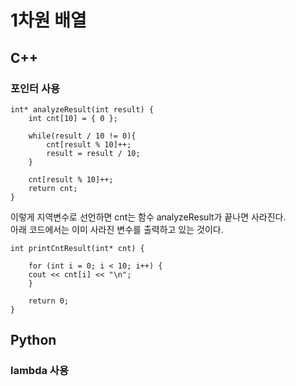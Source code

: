 <h1>1차원 배열</h1>
<h2>C++</h2>

<h3>포인터 사용</h3>
<p>
  
	int* analyzeResult(int result) {
	    int cnt[10] = { 0 };
	
	    while(result / 10 != 0){
	        cnt[result % 10]++;
	        result = result / 10;			
	    }	
	
	    cnt[result % 10]++;
	    return cnt;
  	}

</p>

<p>
  
  이렇게 지역변수로 선언하면 cnt는 함수 analyzeResult가 끝나면 사라진다.<br>
  아래 코드에서는 이미 사라진 변수를 출력하고 있는 것이다.
</p>

<p>
	
	int printCntResult(int* cnt) {
	
	    for (int i = 0; i < 10; i++) {
		cout << cnt[i] << "\n";
	    }

	    return 0;
	}

</p>
  
<h2>Python</h2>
<h3>lambda 사용</h3>


